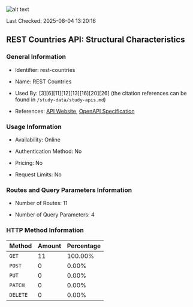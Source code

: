![alt text](https://img.shields.io/badge/OpenAPI_Specification-Valid-brightgreen.svg)

Last Checked: 2025-08-04 13:20:16

## REST Countries API: Structural Characteristics

### General Information

- Identifier: rest-countries

- Name: REST Countries

- Used By: [3][6][11][12][13][16][20][26] (the citation references can be found in `/study-data/study-apis.md`)

- References: [API Website](https://restcountries.com), [OpenAPI Specification](https://github.com/WebFuzzing/EMB/blob/master/openapi-swagger/restcountries.yaml)

### Usage Information

- Availability: Online

- Authentication Method: No

- Pricing: No

- Request Limits: No

### Routes and Query Parameters Information

- Number of Routes: 11

- Number of Query Parameters: 4

### HTTP Method Information

| Method | Amount | Percentage |
|--------|--------|------------|
| `GET` | 11 | 100.00% |
| `POST` | 0 | 0.00% |
| `PUT` | 0 | 0.00% |
| `PATCH` | 0 | 0.00% |
| `DELETE` | 0 | 0.00% |
